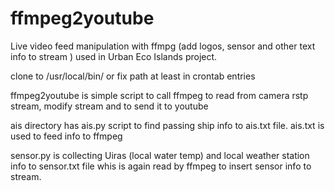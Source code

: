 # ffmpeg2youtube
Live video feed manipulation with ffmpg (add logos, sensor and other text info to stream ) used in Urban Eco Islands project.

clone to /usr/local/bin/ or fix path at least in crontab entries

ffmpeg2youtube is simple script to call ffmpeg to read from camera rstp stream, modify stream and to send it to youtube

ais directory has ais.py script to find passing ship info to ais.txt file. ais.txt is used to feed info to ffmpeg

sensor.py is collecting Uiras (local water temp) and local weather station info to sensor.txt file whis is again read by ffmpeg to insert sensor info to stream.

